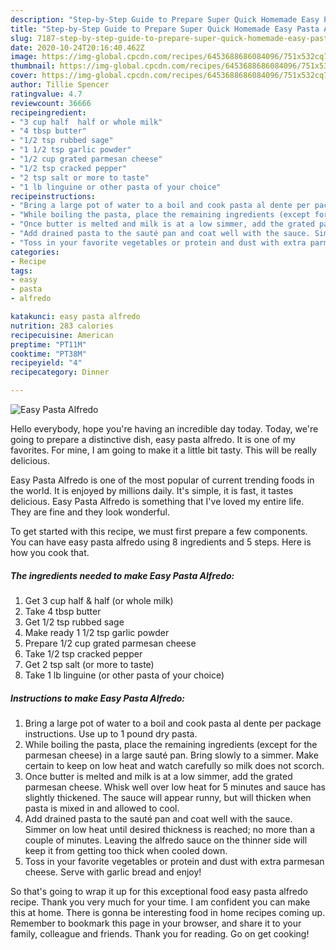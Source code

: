 ```yaml
---
description: "Step-by-Step Guide to Prepare Super Quick Homemade Easy Pasta Alfredo"
title: "Step-by-Step Guide to Prepare Super Quick Homemade Easy Pasta Alfredo"
slug: 7187-step-by-step-guide-to-prepare-super-quick-homemade-easy-pasta-alfredo
date: 2020-10-24T20:16:40.462Z
image: https://img-global.cpcdn.com/recipes/6453688686084096/751x532cq70/easy-pasta-alfredo-recipe-main-photo.jpg
thumbnail: https://img-global.cpcdn.com/recipes/6453688686084096/751x532cq70/easy-pasta-alfredo-recipe-main-photo.jpg
cover: https://img-global.cpcdn.com/recipes/6453688686084096/751x532cq70/easy-pasta-alfredo-recipe-main-photo.jpg
author: Tillie Spencer
ratingvalue: 4.7
reviewcount: 36666
recipeingredient:
- "3 cup half  half or whole milk"
- "4 tbsp butter"
- "1/2 tsp rubbed sage"
- "1 1/2 tsp garlic powder"
- "1/2 cup grated parmesan cheese"
- "1/2 tsp cracked pepper"
- "2 tsp salt or more to taste"
- "1 lb linguine or other pasta of your choice"
recipeinstructions:
- "Bring a large pot of water to a boil and cook pasta al dente per package instructions. Use up to 1 pound dry pasta."
- "While boiling the pasta, place the remaining ingredients (except for the parmesan cheese) in a large sauté pan. Bring slowly to a simmer. Make certain to keep on low heat and watch carefully so milk does not scorch."
- "Once butter is melted and milk is at a low simmer, add the grated parmesan cheese. Whisk well over low heat for 5 minutes and sauce has slightly thickened. The sauce will appear runny, but will thicken when pasta is mixed in and allowed to cool."
- "Add drained pasta to the sauté pan and coat well with the sauce. Simmer on low heat until desired thickness is reached; no more than a couple of minutes. Leaving the alfredo sauce on the thinner side will keep it from getting too thick when cooled down."
- "Toss in your favorite vegetables or protein and dust with extra parmesan cheese. Serve with garlic bread and enjoy!"
categories:
- Recipe
tags:
- easy
- pasta
- alfredo

katakunci: easy pasta alfredo 
nutrition: 283 calories
recipecuisine: American
preptime: "PT11M"
cooktime: "PT38M"
recipeyield: "4"
recipecategory: Dinner

---
```



![Easy Pasta Alfredo](https://img-global.cpcdn.com/recipes/6453688686084096/751x532cq70/easy-pasta-alfredo-recipe-main-photo.jpg)

Hello everybody, hope you're having an incredible day today. Today, we're going to prepare a distinctive dish, easy pasta alfredo. It is one of my favorites. For mine, I am going to make it a little bit tasty. This will be really delicious.



Easy Pasta Alfredo is one of the most popular of current trending foods in the world. It is enjoyed by millions daily. It's simple, it is fast, it tastes delicious. Easy Pasta Alfredo is something that I've loved my entire life. They are fine and they look wonderful.


To get started with this recipe, we must first prepare a few components. You can have easy pasta alfredo using 8 ingredients and 5 steps. Here is how you cook that.

<!--inarticleads1-->

##### The ingredients needed to make Easy Pasta Alfredo:

1. Get 3 cup half &amp; half (or whole milk)
1. Take 4 tbsp butter
1. Get 1/2 tsp rubbed sage
1. Make ready 1 1/2 tsp garlic powder
1. Prepare 1/2 cup grated parmesan cheese
1. Take 1/2 tsp cracked pepper
1. Get 2 tsp salt (or more to taste)
1. Take 1 lb linguine (or other pasta of your choice)




<!--inarticleads2-->

##### Instructions to make Easy Pasta Alfredo:

1. Bring a large pot of water to a boil and cook pasta al dente per package instructions. Use up to 1 pound dry pasta.
1. While boiling the pasta, place the remaining ingredients (except for the parmesan cheese) in a large sauté pan. Bring slowly to a simmer. Make certain to keep on low heat and watch carefully so milk does not scorch.
1. Once butter is melted and milk is at a low simmer, add the grated parmesan cheese. Whisk well over low heat for 5 minutes and sauce has slightly thickened. The sauce will appear runny, but will thicken when pasta is mixed in and allowed to cool.
1. Add drained pasta to the sauté pan and coat well with the sauce. Simmer on low heat until desired thickness is reached; no more than a couple of minutes. Leaving the alfredo sauce on the thinner side will keep it from getting too thick when cooled down.
1. Toss in your favorite vegetables or protein and dust with extra parmesan cheese. Serve with garlic bread and enjoy!




So that's going to wrap it up for this exceptional food easy pasta alfredo recipe. Thank you very much for your time. I am confident you can make this at home. There is gonna be interesting food in home recipes coming up. Remember to bookmark this page in your browser, and share it to your family, colleague and friends. Thank you for reading. Go on get cooking!
